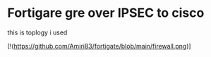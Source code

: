 # Fortigare gre over IPSEC to cisco 


this is toplogy i used

[!(https://github.com/Amiri83/fortigate/blob/main/firewall.png)]
